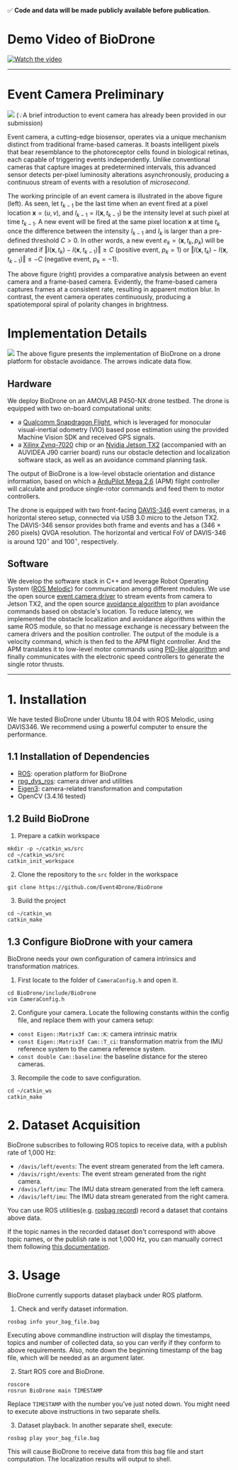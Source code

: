 ✅ **Code and data will be made publicly available before publication.**

# Demo Video of BioDrone

[![Watch the video](https://github.com/Event4Drone/BioDrone/blob/main/IMG/teaser.png)](https://youtu.be/Wt1sbAhmx9g)

---

# Event Camera Preliminary
![](https://github.com/Event4Drone/BioDrone/blob/main/IMG/event-principle.png)
(💡A brief introduction to event camera has already been provided in our submission)

Event camera, a cutting-edge biosensor, operates via a unique mechanism distinct from traditional frame-based cameras. It boasts intelligent pixels that bear resemblance to the photoreceptor cells found in biological retinas, each capable of triggering events independently. 
Unlike conventional cameras that capture images at predetermined intervals, this advanced sensor detects per-pixel luminosity alterations asynchronously, producing a continuous stream of events with a resolution of *microsecond*.

The working principle of an event camera is illustrated in the above figure (left). 
As seen, let $t_{k-1}$ be the last time when an event fired at a pixel location $\boldsymbol{x} = (u, v)$, and $I_{k-1} = I(\boldsymbol{x}, t_{k-1})$ be the intensity level at such pixel at time $t_{k-1}$. 
A new event will be fired at the same pixel location $\boldsymbol{x}$ at time $t_k$ once the difference between the intensity $I_{k-1}$ and $I_k$ is larger than a pre-defined threshold $C > 0$. 
In other words, a new event $e_k = (\boldsymbol{x}, t_k, p_k)$ will be generated if $\Vert I(\boldsymbol{x}, t_{k}) - I(\boldsymbol{x}, t_{k-1}) \Vert \ge C$ (positive event, $p_k=1$) or $\Vert I(\boldsymbol{x}, t_{k}) - I(\boldsymbol{x}, t_{k-1}) \Vert \le -C$ (negative event, $p_k=-1$).

The above figure (right) provides a comparative analysis between an event camera and a frame-based camera. Evidently, the frame-based camera captures frames at a consistent rate, resulting in apparent motion blur. In contrast, the event camera operates continuously, producing a spatiotemporal spiral of polarity changes in brightness.



# Implementation Details
![](https://github.com/Event4Drone/BioDrone/blob/main/IMG/implementation.png)
The above figure presents the implementation of BioDrone on a drone platform for obstacle avoidance.
The arrows indicate data flow.

## Hardware

We deploy BioDrone on an AMOVLAB P450-NX drone testbed.
The drone is equipped with two on-board computational units:

* a [Qualcomm Snapdragon Flight](https://developer.qualcomm.com/hardware/qualcomm-flight-rb5), which is leveraged for monocular visual-inertial odometry (VIO) based pose estimation using the provided Machine Vision SDK and received GPS signals.
* a [Xilinx Zynq-7020](https://www.xilinx.com/products/boards-and-kits/1-571ww1.html) chip or an [Nvidia Jetson TX2](https://developer.nvidia.com/embedded/jetson-tx2) (accompanied with an AUVIDEA J90 carrier board) runs our obstacle detection and localization software stack, as well as an avoidance command planning task.

The output of BioDrone is a low-level obstacle orientation and distance information, based on which a [ArduPilot Mega 2.6](https://www.ardupilot.co.uk/) (APM) filght controller will calculate and produce single-rotor commands and feed them to motor controllers.

The drone is equipped with two front-facing [DAVIS-346](https://inivation.com/wp-content/uploads/2019/08/DAVIS346.pdf) event cameras, in a horizontal stereo setup, connected via USB 3.0 micro to the Jetson TX2.
The DAVIS-346 sensor provides both frame and events and has a (346 $\times$ 260 pixels) QVGA resolution.
The horizontal and vertical FoV of DAVIS-346 is around $120^\circ$ and $100^\circ$, respectively.

## Software
We develop the software stack in C++ and leverage Robot Operating System ([ROS Melodic](http://wiki.ros.org/melodic)) for communication among different modules.
We use the open source [event camera driver](https://github.com/uzh-rpg/rpg_dvs_ros) to stream events from camera to Jetson TX2, and the open source [avoidance algorithm](https://github.com/hku-mars/dyn_small_obs_avoidance) to plan avoidance commands based on obstacle's location.
To reduce latency, we implemented the obstacle localization and avoidance algorithms within the same ROS module, so that no message exchange is necessary between the camera drivers and the position controller.
The output of the module is a velocity command, which is then fed to the APM flight controller.
And the APM translates it to low-level motor commands using [PID-like algorithm](https://github.com/prgumd/EVDodgeNet) and finally communicates with the electronic speed controllers to generate the single rotor thrusts. 

---
# 1. Installation
We have tested BioDrone under Ubuntu 18.04 with ROS Melodic, using DAVIS346. We recommend using a powerful computer to ensure the performance.

## 1.1 Installation of Dependencies
- [ROS](http://wiki.ros.org/melodic): operation platform for BioDrone
- [rpg_dvs_ros](https://github.com/gabime/spdlog): camera driver and utilities
- [Eigen3](https://gitlab.com/libeigen/eigen): camera-related transformation and computation
- OpenCV (3.4.16 tested)

## 1.2 Build BioDrone
1. Prepare a catkin workspace
```shell
mkdir -p ~/catkin_ws/src
cd ~/catkin_ws/src
catkin_init_workspace
```

2. Clone the repository to the `src` folder in the workspace
```shell
git clone https://github.com/Event4Drone/BioDrone
```

3. Build the project
```shell
cd ~/catkin_ws
catkin_make
```

## 1.3 Configure BioDrone with your camera
BioDrone needs your own configuration of camera intrinsics and transformation matrices.
1. First locate to the folder of `CameraConfig.h` and open it.
```shell
cd BioDrone/include/BioDrone
vim CameraConfig.h
```
2. Configure your camera. Locate the following constants within the config file, and replace them with your camera setup:
- `const Eigen::Matrix3f Cam::K`: camera intrinsic matrix
- `const Eigen::Matrix3f Cam::T_ci`: transformation matrix from the IMU reference system to the camera reference system.
- `const double Cam::baseline`: the baseline distance for the stereo cameras.

3. Recompile the code to save configuration.
```shell
cd ~/catkin_ws
catkin_make
```

# 2. Dataset Acquisition
BioDrone subscribes to following ROS topics to receive data, with a publish rate of 1,000 Hz:
- `/davis/left/events`: The event stream generated from the left camera.
- `/davis/right/events`: The event stream generated from the right camera.
- `/davis/left/imu`: The IMU data stream generated from the left camera.
- `/davis/left/imu`: The IMU data stream generated from the right camera.

You can use ROS utilities(e.g. [rosbag record](https://wiki.ros.org/rosbag/Commandline#record)) record a dataset that contains above data. 

If the topic names in the recorded dataset don't correspond with above topic names, or the publish rate is not 1,000 Hz, you can manually correct them following [this documentation](https://github.com/HKUST-Aerial-Robotics/ESVO/tree/master/events_repacking_helper).

# 3. Usage
BioDrone currently supports dataset playback under ROS platform.
1. Check and verify dataset information.
```shell
rosbag info your_bag_file.bag
```
Executing above commandline instruction will display the timestamps, topics and number of collected data, so you can verify if they conform to above requirements. Also, note down the beginning timestamp of the bag file, which will be needed as an argument later.

2. Start ROS core and BioDrone.
```shell
roscore
rosrun BioDrone main TIMESTAMP
```
Replace `TIMESTAMP` with the number you've just noted down. You might need to execute above instructions in two separate shells.

3. Dataset playback. In another separate shell, execute:
```
rosbag play your_bag_file.bag
```
This will cause BioDrone to receive data from this bag file and start computation. The localization results will output to shell.
